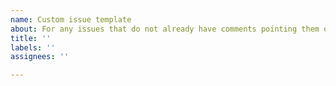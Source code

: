 ```yaml
---
name: Custom issue template
about: For any issues that do not already have comments pointing them out.
title: ''
labels: ''
assignees: ''

---
```



